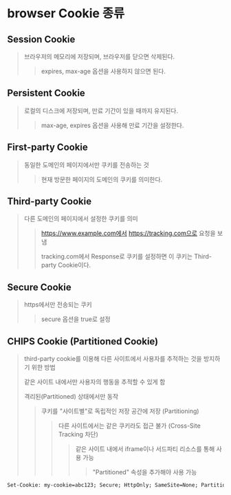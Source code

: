 # browser Cookie 종류

## Session Cookie

> 브라우저의 메모리에 저장되며, 브라우저를 닫으면 삭제된다.
>
> > expires, max-age 옵션을 사용하지 않으면 된다.

## Persistent Cookie

> 로컬의 디스크에 저장되며, 만료 기간이 있을 때까지 유지된다.
>
> > max-age, expires 옵션을 사용해 만료 기간을 설정한다.

## First-party Cookie

> 동일한 도메인의 페이지에서만 쿠키를 전송하는 것
>
> > 현재 방문한 페이지의 도메인의 쿠키를 의미한다.

## Third-party Cookie

> 다른 도메인의 페이지에서 설정한 쿠키를 의미
>
> > https://www.example.com에서 https://tracking.com으로 요청을 보냄
> >
> > tracking.com에서 Response로 쿠키를 설정하면 이 쿠키는 Third-party Cookie이다.

## Secure Cookie

> https에서만 전송되는 쿠키
>
> > secure 옵션을 true로 설정

## CHIPS Cookie (Partitioned Cookie)

> third-party cookie를 이용해 다른 사이트에서 사용자를 추적하는 것을 방지하기 위한 방법
>
> 같은 사이트 내에서만 사용자의 행동을 추적할 수 있게 함
>
> 격리된(Partitioned) 상태에서만 동작
>
> > 쿠키를 "사이트별"로 독립적인 저장 공간에 저장 (Partitioning)
> >
> > > 다른 사이트에서는 같은 쿠키라도 접근 불가 (Cross-Site Tracking 차단)
> > >
> > > > 같은 사이트 내에서 iframe이나 서드파티 리소스를 통해 사용 가능
> > > >
> > > > > "Partitioned" 속성을 추가해야 사용 가능

```txt
Set-Cookie: my-cookie=abc123; Secure; HttpOnly; SameSite=None; Partitioned
```
